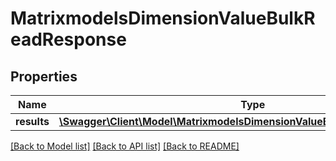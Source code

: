 # MatrixmodelsDimensionValueBulkReadResponse

## Properties
Name | Type | Description | Notes
------------ | ------------- | ------------- | -------------
**results** | [**\Swagger\Client\Model\MatrixmodelsDimensionValueBulkReadResponseItem[]**](MatrixmodelsDimensionValueBulkReadResponseItem.md) |  | [optional] 

[[Back to Model list]](../README.md#documentation-for-models) [[Back to API list]](../README.md#documentation-for-api-endpoints) [[Back to README]](../README.md)


